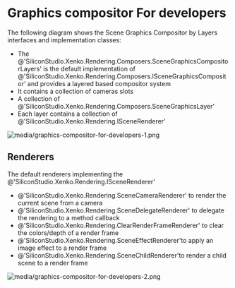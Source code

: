 # Graphics compositor For developers

The following diagram shows the Scene Graphics Compositor by Layers interfaces and implementation classes:

- The @'SiliconStudio.Xenko.Rendering.Composers.SceneGraphicsCompositorLayers' is the default implementation of @'SiliconStudio.Xenko.Rendering.Composers.ISceneGraphicsCompositor' and provides a layered based compositor system
- It contains a collection of cameras slots
- A collection of @'SiliconStudio.Xenko.Rendering.Composers.SceneGraphicsLayer'
- Each layer contains a collection of @'SiliconStudio.Xenko.Rendering.ISceneRenderer'

![media/graphics-compositor-for-developers-1.png](media/graphics-compositor-for-developers-1.png) 

## Renderers

The default renderers implementing the @'SiliconStudio.Xenko.Rendering.ISceneRenderer'

- @'SiliconStudio.Xenko.Rendering.SceneCameraRenderer' to render the current scene from a camera
- @'SiliconStudio.Xenko.Rendering.SceneDelegateRenderer' to delegate the rendering to a method callback
- @'SiliconStudio.Xenko.Rendering.ClearRenderFrameRenderer' to clear the colors/depth of a render frame
- @'SiliconStudio.Xenko.Rendering.SceneEffectRenderer'to apply an image effect to a render frame
- @'SiliconStudio.Xenko.Rendering.SceneChildRenderer'to render a child scene to a render frame

 

![media/graphics-compositor-for-developers-2.png](media/graphics-compositor-for-developers-2.png) 

 

